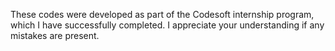 These codes were developed as part of the Codesoft internship program, which I have successfully completed. I appreciate your understanding if any mistakes are present.

